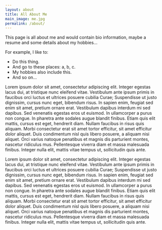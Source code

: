 ```yaml
---
layout: about
title: All About Me
main_image: me.jpg
permalink: /about/
---
```

This page is all about me and would contain bio information, maybe a resume and some details about my hobbies...

For example, I like to:

* Do this thing.
* And go to these places: a, b, c.
* My hobbies also include this.
* And so on...

Lorem ipsum dolor sit amet, consectetur adipiscing elit. Integer egestas lacus dui, at tristique nunc eleifend vitae. Vestibulum ante ipsum primis in faucibus orci luctus et ultrices posuere cubilia Curae; Suspendisse ut justo dignissim, cursus nunc eget, bibendum risus. In sapien enim, feugiat sed enim sit amet, pretium ornare erat. Vestibulum dapibus interdum mi sed dapibus. Sed venenatis egestas eros ut euismod. In ullamcorper a purus non congue. In pharetra ante sodales augue blandit finibus. Etiam quis elit mattis, cursus est eget, hendrerit diam. Nullam faucibus in risus quis aliquam. Morbi consectetur erat sit amet tortor efficitur, sit amet efficitur dolor aliquet. Duis condimentum nisl quis libero posuere, a aliquam nisi aliquet. Orci varius natoque penatibus et magnis dis parturient montes, nascetur ridiculus mus. Pellentesque viverra diam et massa malesuada finibus. Integer nulla elit, mattis vitae tempus ut, sollicitudin quis ante.

Lorem ipsum dolor sit amet, consectetur adipiscing elit. Integer egestas lacus dui, at tristique nunc eleifend vitae. Vestibulum ante ipsum primis in faucibus orci luctus et ultrices posuere cubilia Curae; Suspendisse ut justo dignissim, cursus nunc eget, bibendum risus. In sapien enim, feugiat sed enim sit amet, pretium ornare erat. Vestibulum dapibus interdum mi sed dapibus. Sed venenatis egestas eros ut euismod. In ullamcorper a purus non congue. In pharetra ante sodales augue blandit finibus. Etiam quis elit mattis, cursus est eget, hendrerit diam. Nullam faucibus in risus quis aliquam. Morbi consectetur erat sit amet tortor efficitur, sit amet efficitur dolor aliquet. Duis condimentum nisl quis libero posuere, a aliquam nisi aliquet. Orci varius natoque penatibus et magnis dis parturient montes, nascetur ridiculus mus. Pellentesque viverra diam et massa malesuada finibus. Integer nulla elit, mattis vitae tempus ut, sollicitudin quis ante.


